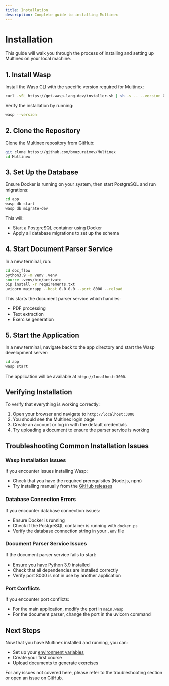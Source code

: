 ```yaml
---
title: Installation
description: Complete guide to installing Multinex
---
```


# Installation

This guide will walk you through the process of installing and setting up Multinex on your local machine.

## 1. Install Wasp

Install the Wasp CLI with the specific version required for Multinex:

```bash
curl -sSL https://get.wasp-lang.dev/installer.sh | sh -s -- --version 0.15.2
```

Verify the installation by running:

```bash
wasp --version
```

## 2. Clone the Repository

Clone the Multinex repository from GitHub:

```bash
git clone https://github.com/bmuzuraimov/Multinex
cd Multinex
```

## 3. Set Up the Database

Ensure Docker is running on your system, then start PostgreSQL and run migrations:

```bash
cd app
wasp db start
wasp db migrate-dev
```

This will:
- Start a PostgreSQL container using Docker
- Apply all database migrations to set up the schema

## 4. Start Document Parser Service

In a new terminal, run:

```bash
cd doc_flow
python3.9 -m venv .venv
source .venv/bin/activate
pip install -r requirements.txt
uvicorn main:app --host 0.0.0.0 --port 8000 --reload
```

This starts the document parser service which handles:
- PDF processing
- Text extraction
- Exercise generation

## 5. Start the Application

In a new terminal, navigate back to the app directory and start the Wasp development server:

```bash
cd app
wasp start
```

The application will be available at `http://localhost:3000`.

## Verifying Installation

To verify that everything is working correctly:

1. Open your browser and navigate to `http://localhost:3000`
2. You should see the Multinex login page
3. Create an account or log in with the default credentials
4. Try uploading a document to ensure the parser service is working

## Troubleshooting Common Installation Issues

### Wasp Installation Issues

If you encounter issues installing Wasp:
- Check that you have the required prerequisites (Node.js, npm)
- Try installing manually from the [GitHub releases](https://github.com/wasp-lang/wasp/releases)

### Database Connection Errors

If you encounter database connection issues:
- Ensure Docker is running
- Check if the PostgreSQL container is running with `docker ps`
- Verify the database connection string in your `.env` file

### Document Parser Service Issues

If the document parser service fails to start:
- Ensure you have Python 3.9 installed
- Check that all dependencies are installed correctly
- Verify port 8000 is not in use by another application

### Port Conflicts

If you encounter port conflicts:
- For the main application, modify the port in `main.wasp`
- For the document parser, change the port in the uvicorn command

## Next Steps

Now that you have Multinex installed and running, you can:
- Set up your [environment variables](./envSetup.md)
- Create your first course
- Upload documents to generate exercises

For any issues not covered here, please refer to the troubleshooting section or open an issue on GitHub.
